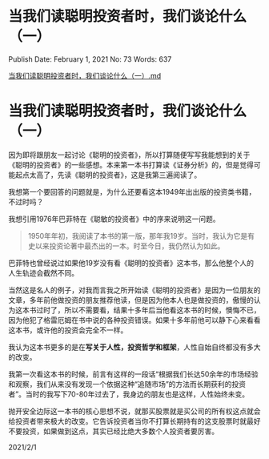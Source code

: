 # 当我们读聪明投资者时，我们谈论什么（一）

Publish Date: February 1, 2021
No: 73
Words: 637

[当我们读聪明投资者时，我们谈论什么（一）.md](%E5%BD%93%E6%88%91%E4%BB%AC%E8%AF%BB%E8%81%AA%E6%98%8E%E6%8A%95%E8%B5%84%E8%80%85%E6%97%B6%EF%BC%8C%E6%88%91%E4%BB%AC%E8%B0%88%E8%AE%BA%E4%BB%80%E4%B9%88%EF%BC%88%E4%B8%80%EF%BC%89%20e4c105dbf4bb475493a60848480d0228.md)

# 当我们读聪明投资者时，我们谈论什么（一）

因为即将跟朋友一起讨论《聪明的投资者》，所以打算随便写写我能想到的关于《聪明的投资者》的一些感想。本来第一本书打算读《证券分析》的，但是觉得可能起点太高了，先读《聪明的投资者》，这是我第三遍阅读了。

我想第一个要回答的问题就是，为什么还要看这本1949年出出版的投资类书籍，不过时吗？

我想引用1976年巴菲特在《聪敏的投资者》中的序来说明这一问题。

> 1950年年初，我阅读了本书的第一版，那年我19岁。当时，我认为它是有史以来投资论著中最杰出的一本。时至今日，我仍然认为如此。
> 

巴菲特也曾经说过如果他19岁没有看《聪明的投资者》这本书，那么他整个人的人生轨迹会截然不同。

当然这是名人的例子，对我而言我之所开始读《聪明的投资者》是因为一位朋友的文章，多年前他做投资的朋友推荐他读，但是因为他本人也是做投资的，傲慢的认为这本书过时了，所以不需要看，结果十多年后当他看这本书的时候，懊悔不已，因为他犯了格雷厄姆在书中说的各种投资错误。如果十多年前他可以静下心来看看这本书，或许他的投资会完全不一样。

我认为这本书更多的是在**写关于人性，投资哲学和框架**，人性自始自终都没有多大的改变。

我第一次看这本书的时候，前言有这样的一段话“根据我们长达50余年的市场经验和观察，我们从来没有发现一个依据这种“追随市场”的方法而长期获利的投资者”。当时的我写下70-80年过去了，我身边的朋友也是这样，人性始终未变。

抛开安全边际这一本书的核心思想不说，就那买股票就是买公司的所有权这点就会给投资者带来极大的改变。它告诉投资者当你不打算长期持有的这支股票时就最好不要投资，如果做到这点，其实已经比绝大多数个人投资者要厉害。

2021/2/1
